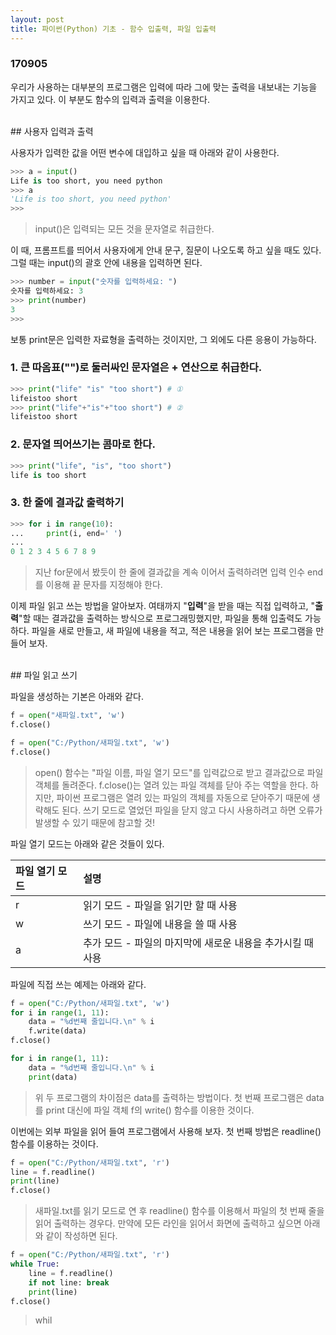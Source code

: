 ```yaml
---
layout: post
title: 파이썬(Python) 기초 - 함수 입출력, 파일 입출력
---
```


### 170905

우리가 사용하는 대부분의 프로그램은 입력에 따라 그에 맞는 출력을 내보내는 기능을 가지고 있다. 이 부분도 함수의 입력과 출력을 이용한다.

<br>
## 사용자 입력과 출력

사용자가 입력한 값을 어떤 변수에 대입하고 싶을 때 아래와 같이 사용한다.

```python
>>> a = input()
Life is too short, you need python
>>> a
'Life is too short, you need python'
>>>
```
> input()은 입력되는 모든 것을 문자열로 취급한다.

이 때, 프롬프트를 띄어서 사용자에게 안내 문구, 질문이 나오도록 하고 싶을 때도 있다. 그럴 때는 input()의 괄호 안에 내용을 입력하면 된다.

```python
>>> number = input("숫자를 입력하세요: ")
숫자를 입력하세요: 3
>>> print(number)
3
>>>
```

보통 print문은 입력한 자료형을 출력하는 것이지만, 그 외에도 다른 응용이 가능하다.

### 1. 큰 따옴표("")로 둘러싸인 문자열은 + 연산으로 취급한다.

```python
>>> print("life" "is" "too short") # ①
lifeistoo short
>>> print("life"+"is"+"too short") # ②
lifeistoo short
```

### 2. 문자열 띄어쓰기는 콤마로 한다.

```python
>>> print("life", "is", "too short")
life is too short
```

### 3. 한 줄에 결과값 출력하기

```python
>>> for i in range(10):
...     print(i, end=' ')
...
0 1 2 3 4 5 6 7 8 9
```
> 지난 for문에서 봤듯이 한 줄에 결과값을 계속 이어서 출력하려면 입력 인수 end를 이용해 끝 문자를 지정해야 한다.

이제 파일 읽고 쓰는 방법을 알아보자. 여태까지 "**입력**"을 받을 때는 직접 입력하고, "**출력**"할 때는 결과값을 출력하는 방식으로 프로그래밍했지만, 파일을 통해 입출력도 가능하다. 파일을 새로 만들고, 새 파일에 내용을 적고, 적은 내용을 읽어 보는 프로그램을 만들어 보자.

<br>
## 파일 읽고 쓰기

파일을 생성하는 기본은 아래와 같다.

```python
f = open("새파일.txt", 'w')
f.close()

f = open("C:/Python/새파일.txt", 'w')
f.close()
```
> open() 함수는 "파일 이름, 파일 열기 모드"를 입력값으로 받고 결과값으로 파일 객체를 돌려준다.
> f.close()는 열려 있는 파일 객체를 닫아 주는 역할을 한다. 하지만, 파이썬 프로그램은 열려 있는 파일의 객체를 자동으로 닫아주기 때문에 생략해도 된다. 쓰기 모드로 열었던 파일을 닫지 않고 다시 사용하려고 하면 오류가 발생할 수 있기 때문에 참고할 것!

파일 열기 모드는 아래와 같은 것들이 있다.

| 파일 열기 모드 | 설명 |
| :------------- | :------------- |
| r       | 읽기 모드 - 파일을 읽기만 할 때 사용       |
| w       | 쓰기 모드 - 파일에 내용을 쓸 때 사용
| a       | 추가 모드 - 파일의 마지막에 새로운 내용을 추가시킬 때 사용

파일에 직접 쓰는 예제는 아래와 같다.

```python
f = open("C:/Python/새파일.txt", 'w')
for i in range(1, 11):
    data = "%d번째 줄입니다.\n" % i
    f.write(data)
f.close()

for i in range(1, 11):
    data = "%d번째 줄입니다.\n" % i
    print(data)
```
> 위 두 프로그램의 차이점은 data를 출력하는 방법이다. 첫 번째 프로그램은 data를 print 대신에 파일 객체 f의 write() 함수를 이용한 것이다.

이번에는 외부 파일을 읽어 들여 프로그램에서 사용해 보자. 첫 번째 방법은 readline() 함수를 이용하는 것이다.

```python
f = open("C:/Python/새파일.txt", 'r')
line = f.readline()
print(line)
f.close()
```
> 새파일.txt를 읽기 모드로 연 후 readline() 함수를 이용해서 파일의 첫 번째 줄을 읽어 출력하는 경우다. 만약에 모든 라인을 읽어서 화면에 출력하고 싶으면 아래와 같이 작성하면 된다.

```python
f = open("C:/Python/새파일.txt", 'r')
while True:
    line = f.readline()
    if not line: break
    print(line)
f.close()
```
> whil
